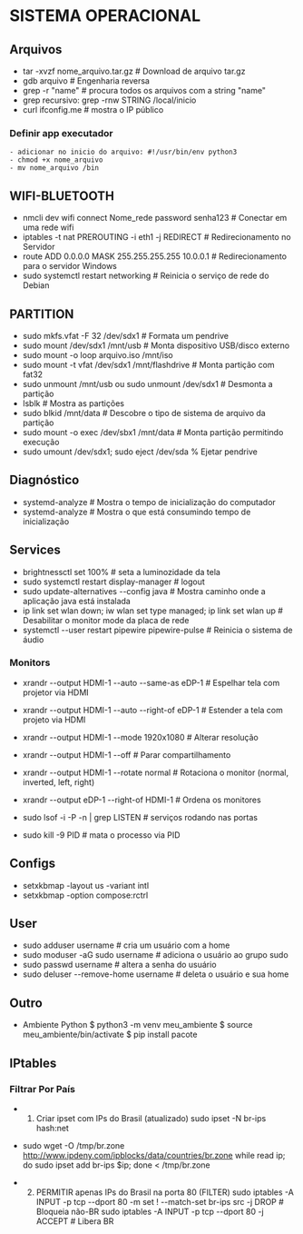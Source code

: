 # SISTEMA OPERACIONAL

## Arquivos

- tar -xvzf nome_arquivo.tar.gz # Download de arquivo tar.gz
- gdb arquivo # Engenharia reversa
- grep -r "name" # procura todos os arquivos com a string "name"
- grep recursivo: grep -rnw STRING /local/inicio
- curl ifconfig.me # mostra o IP público
### Definir app executador
	- adicionar no inicio do arquivo: #!/usr/bin/env python3
	- chmod +x nome_arquivo
	- mv nome_arquivo /bin


## WIFI-BLUETOOTH

- nmcli dev wifi connect Nome_rede password senha123 # Conectar em uma rede wifi
- iptables -t nat PREROUTING -i eth1 -j REDIRECT # Redirecionamento no Servidor
- route ADD 0.0.0.0 MASK 255.255.255.255 10.0.0.1 # Redirecionamento para o servidor Windows
- sudo systemctl restart networking # Reinicia o serviço de rede do Debian

## PARTITION

- sudo mkfs.vfat -F 32 /dev/sdx1 # Formata um pendrive
- sudo mount /dev/sdx1 /mnt/usb # Monta dispositivo USB/disco externo
- sudo mount -o loop arquivo.iso /mnt/iso
- sudo mount -t vfat /dev/sdx1 /mnt/flashdrive # Monta partição com fat32
- sudo unmount /mnt/usb ou sudo unmount /dev/sdx1 # Desmonta a partição
- lsblk # Mostra as partições
- sudo blkid /mnt/data # Descobre o tipo de sistema de arquivo da partição
- sudo mount -o exec /dev/sbx1 /mnt/data # Monta partição permitindo execução
- sudo umount /dev/sdx1; sudo eject /dev/sda % Ejetar pendrive

## Diagnóstico

- systemd-analyze # Mostra o tempo de inicialização do computador
- systemd-analyze # Mostra o que está consumindo tempo de inicialização

## Services
- brightnessctl set 100% # seta a luminozidade da tela
- sudo systemctl restart display-manager # logout
- sudo update-alternatives --config java # Mostra caminho onde a aplicação java está instalada
- ip link set wlan down; iw wlan set type managed; ip link set wlan up # Desabilitar o monitor mode da placa de rede
- systemctl --user restart pipewire pipewire-pulse # Reinicia o sistema de áudio
### Monitors
- xrandr --output HDMI-1 --auto --same-as eDP-1 # Espelhar tela com projetor via HDMI
- xrandr --output HDMI-1 --auto --right-of eDP-1 # Estender a tela com projeto via HDMI
- xrandr --output HDMI-1 --mode 1920x1080 # Alterar resolução 
- xrandr --output HDMI-1 --off  # Parar compartilhamento
- xrandr --output HDMI-1 --rotate normal # Rotaciona o monitor (normal, inverted, left, right)
- xrandr --output eDP-1 --right-of HDMI-1 # Ordena os monitores

- sudo lsof -i -P -n | grep LISTEN # serviços rodando nas portas
- sudo kill -9 PID  # mata o processo via PID

## Configs
- setxkbmap -layout us -variant intl
- setxkbmap -option compose:rctrl

## User
- sudo adduser username # cria um usuário com a home
- sudo moduser -aG sudo username # adiciona o usuário ao grupo sudo
- sudo passwd username # altera a senha do usuário
- sudo deluser --remove-home username # deleta o usuário e sua home

## Outro
- Ambiente Python
$ python3 -m venv meu_ambiente
$ source meu_ambiente/bin/activate
$ pip install pacote

## IPtables

### Filtrar Por País
- 1. Criar ipset com IPs do Brasil (atualizado)
sudo ipset -N br-ips hash:net
- sudo wget -O /tmp/br.zone http://www.ipdeny.com/ipblocks/data/countries/br.zone
while read ip; do sudo ipset add br-ips $ip; done < /tmp/br.zone

- 2. PERMITIR apenas IPs do Brasil na porta 80 (FILTER)
sudo iptables -A INPUT -p tcp --dport 80 -m set ! --match-set br-ips src -j DROP  # Bloqueia não-BR
sudo iptables -A INPUT -p tcp --dport 80 -j ACCEPT  # Libera BR

